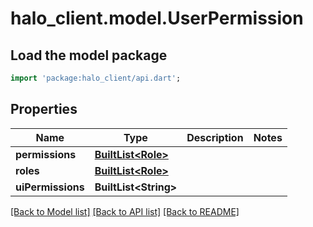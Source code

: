# halo_client.model.UserPermission

## Load the model package
```dart
import 'package:halo_client/api.dart';
```

## Properties
Name | Type | Description | Notes
------------ | ------------- | ------------- | -------------
**permissions** | [**BuiltList&lt;Role&gt;**](Role.md) |  | 
**roles** | [**BuiltList&lt;Role&gt;**](Role.md) |  | 
**uiPermissions** | **BuiltList&lt;String&gt;** |  | 

[[Back to Model list]](../README.md#documentation-for-models) [[Back to API list]](../README.md#documentation-for-api-endpoints) [[Back to README]](../README.md)



